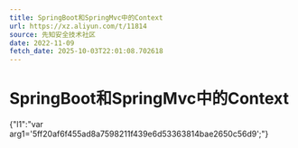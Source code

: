 ```yaml
---
title: SpringBoot和SpringMvc中的Context
url: https://xz.aliyun.com/t/11814
source: 先知安全技术社区
date: 2022-11-09
fetch_date: 2025-10-03T22:01:08.702618
---
```


# SpringBoot和SpringMvc中的Context

{"l1":"var arg1='5ff20af6f455ad8a7598211f439e6d53363814bae2650c56d9';"}